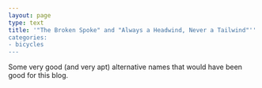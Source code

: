 ```yaml
---
layout: page
type: text
title: '"The Broken Spoke" and "Always a Headwind, Never a Tailwind"''
categories: 
- bicycles
---
```

Some very good (and very apt) alternative names that would have been good for this blog.
